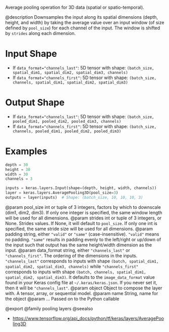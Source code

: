 Average pooling operation for 3D data (spatial or spatio-temporal).

@description
Downsamples the input along its spatial dimensions (depth, height, and
width) by taking the average value over an input window (of size defined by
`pool_size`) for each channel of the input. The window is shifted by
`strides` along each dimension.

# Input Shape
- If `data_format="channels_last"`:
    5D tensor with shape:
    `(batch_size, spatial_dim1, spatial_dim2, spatial_dim3, channels)`
- If `data_format="channels_first"`:
    5D tensor with shape:
    `(batch_size, channels, spatial_dim1, spatial_dim2, spatial_dim3)`

# Output Shape
- If `data_format="channels_last"`:
    5D tensor with shape:
    `(batch_size, pooled_dim1, pooled_dim2, pooled_dim3, channels)`
- If `data_format="channels_first"`:
    5D tensor with shape:
    `(batch_size, channels, pooled_dim1, pooled_dim2, pooled_dim3)`

# Examples
```python
depth = 30
height = 30
width = 30
channels = 3

inputs = keras.layers.Input(shape=(depth, height, width, channels))
layer = keras.layers.AveragePooling3D(pool_size=3)
outputs = layer(inputs)  # Shape: (batch_size, 10, 10, 10, 3)
```

@param pool_size int or tuple of 3 integers, factors by which to downscale
    (dim1, dim2, dim3). If only one integer is specified, the same
    window length will be used for all dimensions.
@param strides int or tuple of 3 integers, or None. Strides values. If None,
    it will default to `pool_size`. If only one int is specified, the
    same stride size will be used for all dimensions.
@param padding string, either `"valid"` or `"same"` (case-insensitive).
    `"valid"` means no padding. `"same"` results in padding evenly to
    the left/right or up/down of the input such that output has the same
    height/width dimension as the input.
@param data_format string, either `"channels_last"` or `"channels_first"`.
    The ordering of the dimensions in the inputs. `"channels_last"`
    corresponds to inputs with shape
    `(batch, spatial_dim1, spatial_dim2, spatial_dim3, channels)` while
    `"channels_first"` corresponds to inputs with shape
    `(batch, channels, spatial_dim1, spatial_dim2, spatial_dim3)`.
    It defaults to the `image_data_format` value found in your Keras
    config file at `~/.keras/keras.json`. If you never set it, then it
    will be `"channels_last"`.
@param object Object to compose the layer with. A tensor, array, or sequential model.
@param name String, name for the object
@param ... Passed on to the Python callable

@export
@family pooling layers
@seealso
+ <https://www.tensorflow.org/api_docs/python/tf/keras/layers/AveragePooling3D>
